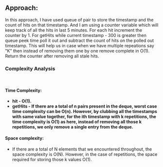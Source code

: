 ## Approach:
In this approach, I have used queue of pair to store the timestamp and the count of hits on that timestamp. And I am using a counter variable which will keep track of all the hits in last 5 minutes. For each hit increment the counter by 1.
For getHits while current timestamp - 300 is greater then queue peek time poll it out and subtract the count of hits on the polled out timestamp. This will help us in case when we have multiple repeations say "K" then instead of removing them one by one remove complete in O(1). Return the counter after removing all stale hits.
​
### Complexity Analysis
​
#### Time Complexity:
* **hit - O(1).**
* **getHits - If there are a total of n pairs present in the deque, worst case time complexity can be O(n). However, by clubbing all the timestamps with same value together, for the ith timestamp with k repetitions, the time complexity is O(1) as here, instead of removing all those k repetitions, we only remove a single entry from the deque.**
​
#### Space complexity:
* If there are a total of N elements that we encountered throughout, the space complexity is O(N). However, in the case of repetitions, the space required for storing those k values O(1).